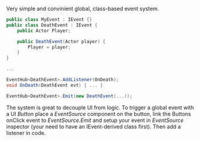 Very simple and convinient global, class-based event system.

```cs
public class MyEvent : IEvent {}
public class DeathEvent : IEvent {
    public Actor Player;

    public DeathEvent(Actor player) {
        Player = player;
    }
}

...

EventHub<DeathEvent>.AddListener(OnDeath);
void OnDeath(DeathEvent evt) { ... }

EventHub<DeathEvent>.Emit(new DeathEvent(...));
```

The system is great to decouple UI from logic. To trigger a global event with a UI _Button_ place a _EventSource_ component on the button, link the Buttons onClick event to _EventSource.Emit_ and setup your event in _EventSource_ inspector (your need to have an IEvent-derived class first). Then add a listener in code.